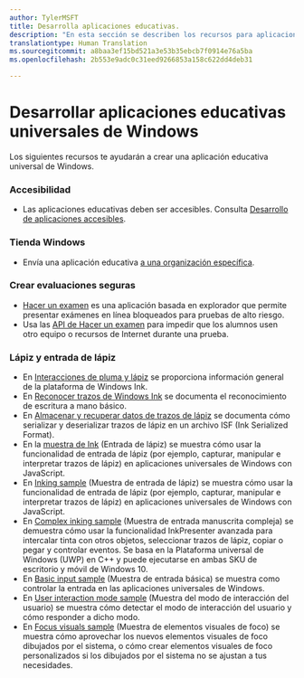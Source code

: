 ```yaml
---
author: TylerMSFT
title: Desarrolla aplicaciones educativas.
description: "En esta sección se describen los recursos para aplicaciones universales de Windows que están disponibles para crear aplicaciones educativas para la plataforma de Windows 10."
translationtype: Human Translation
ms.sourcegitcommit: a8baa3ef15bd521a3e53b35ebcb7f0914e76a5ba
ms.openlocfilehash: 2b553e9adc0c31eed9266853a158c622dd4deb31

---
```

# Desarrollar aplicaciones educativas universales de Windows
Los siguientes recursos te ayudarán a crear una aplicación educativa universal de Windows.

### Accesibilidad
- Las aplicaciones educativas deben ser accesibles. Consulta [Desarrollo de aplicaciones accesibles]( https://developer.microsoft.com/en-us/windows/accessible-apps).

### Tienda Windows
-  Envía una aplicación educativa [a una organización específica](https://msdn.microsoft.com/windows/uwp/publish/distribute-lob-apps-to-enterprises).

### Crear evaluaciones seguras
- [Hacer un examen](https://technet.microsoft.com/en-us/edu/windows/take-tests-in-windows-10) es una aplicación basada en explorador que permite presentar exámenes en línea bloqueados para pruebas de alto riesgo.
- Usa las [API de Hacer un examen](take-a-test-api.md) para impedir que los alumnos usen otro equipo o recursos de Internet durante una prueba.

### Lápiz y entrada de lápiz
- En [Interacciones de pluma y lápiz](https://msdn.microsoft.com/windows/uwp/input-and-devices/pen-and-stylus-interactions) se proporciona información general de la plataforma de Windows Ink.
- En [Reconocer trazos de Windows Ink](https://msdn.microsoft.com/windows/uwp/input-and-devices/convert-ink-to-text) se documenta el reconocimiento de escritura a mano básico.
- En [Almacenar y recuperar datos de trazos de lápiz](https://msdn.microsoft.com/windows/uwp/input-and-devices/save-and-load-ink) se documenta cómo serializar y deserializar trazos de lápiz en un archivo ISF (Ink Serialized Format).
- En la [muestra de Ink](https://github.com/Microsoft/Windows-universal-samples/tree/master/Samples/Ink) (Entrada de lápiz) se muestra cómo usar la funcionalidad de entrada de lápiz (por ejemplo, capturar, manipular e interpretar trazos de lápiz) en aplicaciones universales de Windows con JavaScript.
- En [Inking sample](https://github.com/Microsoft/Windows-universal-samples/tree/master/Samples/SimpleInk) (Muestra de entrada de lápiz) se muestra cómo usar la funcionalidad de entrada de lápiz (por ejemplo, capturar, manipular e interpretar trazos de lápiz) en aplicaciones universales de Windows con JavaScript.
- En [Complex inking sample](https://github.com/Microsoft/Windows-universal-samples/tree/master/Samples/ComplexInk) (Muestra de entrada manuscrita compleja) se demuestra cómo usar la funcionalidad InkPresenter avanzada para intercalar tinta con otros objetos, seleccionar trazos de lápiz, copiar o pegar y controlar eventos. Se basa en la Plataforma universal de Windows (UWP) en C++ y puede ejecutarse en ambas SKU de escritorio y móvil de Windows 10.
- En [Basic input sample](https://github.com/Microsoft/Windows-universal-samples/tree/master/Samples/BasicInput) (Muestra de entrada básica) se muestra como controlar la entrada en las aplicaciones universales de Windows.
- En [User interaction mode sample](https://github.com/Microsoft/Windows-universal-samples/tree/master/Samples/UserInteractionMode) (Muestra del modo de interacción del usuario) se muestra cómo detectar el modo de interacción del usuario y cómo responder a dicho modo.
- En [Focus visuals sample](https://github.com/Microsoft/Windows-universal-samples/tree/master/Samples/XamlFocusVisuals) (Muestra de elementos visuales de foco) se muestra cómo aprovechar los nuevos elementos visuales de foco dibujados por el sistema, o cómo crear elementos visuales de foco personalizados si los dibujados por el sistema no se ajustan a tus necesidades.



<!--HONumber=Aug16_HO5-->


